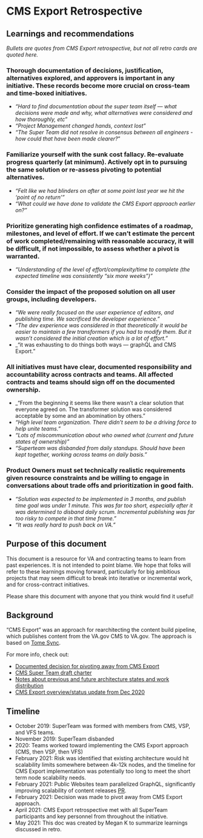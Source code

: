 # CMS Export Retrospective 

## Learnings and recommendations 

_Bullets are quotes from CMS Export retrospective, but not all retro cards are quoted here._

### Thorough documentation of decisions, justification, alternatives explored, and approvers is important in any initiative. These records become more crucial on cross-team and time-boxed initiatives.

* _“Hard to find documentation about the super team itself — what decisions were made and why, what alternatives were considered and how thoroughly, etc”_
* _“Project Management changed hands, context lost”_
* _“The Super Team did not resolve in consensus between all engineers - how could that have been made clearer?_”

### Familiarize yourself with the sunk cost fallacy. Re-evaluate progress quarterly (at minimum). Actively opt in to pursuing the same solution or re-assess pivoting to potential alternatives.

* _“Felt like we had blinders on after at some point last year we hit the ‘point of no return’”_
* _“What could we have done to validate the CMS Export approach earlier on?”_

### Prioritize generating high confidence estimates of a roadmap, milestones, and level of effort. If we can’t estimate the percent of work completed/remaining with reasonable accuracy, it will be difficult, if not impossible, to assess whether a pivot is warranted.

* _“Understanding of the level of effort/complexity/time to complete (the expected timeline was consistently “six more weeks”)”_

### Consider the impact of the proposed solution on all user groups, including developers.

* _“We were really focused on the user experience of editors, and publishing time. We sacrificed the developer experience.”_
* _“The dev experience was considered in that theoretically it would be easier to maintain a few transformers if you had to modify them. But it wasn’t considered the initial creation which is a lot of effort.”_
* _“it was exhausting to do things both ways — graphQL and CMS Export.”

### All initiatives must have clear, documented responsibility and accountability across contracts and teams. All affected contracts and teams should sign off on the documented ownership.

* _“From the beginning it seems like there wasn’t a clear solution that everyone agreed on. The transformer solution was considered acceptable by some and an abomination by others.”
* _“High level team organization. There didn’t seem to be a driving force to help unite teams.”_
* _“Lots of miscommunication about who owned what (current and future states of ownership)”_
* _“Superteam was disbanded from daily standups. Should have been kept together, working across teams on daily basis.”_

### Product Owners must set technically realistic requirements given resource constraints and be willing to engage in conversations about trade offs and prioritization in good faith.

* _“Solution was expected to be implemented in 3 months, and publish time goal was under 1 minute. This was far too short, especially after it was determined to disband daily scrum. Incremental publishing was far too risky to compete in that time frame.”_
* _“It was really hard to push back on VA.”_

## Purpose of this document

This document is a resource for VA and contracting teams to learn from past experiences. It is not intended to point blame. We hope that folks will refer to these learnings moving forward, particularly for big ambitious projects that may seem difficult to break into iterative or incremental work, and for cross-contract initiatives. 

Please share this document with anyone that you think would find it useful!

## Background 

“CMS Export” was an approach for rearchitecting the content build pipeline, which publishes content from the VA.gov CMS to VA.gov. The approach is based on [Tome Sync](https://tome.fyi/docs/sub-modules/). 

For more info, check out: 

* [Documented decision for pivoting away from CMS Export](https://github.com/department-of-veterans-affairs/va.gov-team/issues/20165)
* [CMS Super Team draft charter](https://github.com/department-of-veterans-affairs/va.gov-team/blob/master/products/platform/cms-metalsmith-build/2019-11-superteam-draft-charter.md)
* [Notes about previous and future architecture states and work distribution](https://github.com/department-of-veterans-affairs/va.gov-team/blob/master/products/platform/cms-metalsmith-build/2020-01-drupal-publishing-current-future-states.md) 
* [CMS Export overview/status update from Dec 2020](https://vfs.atlassian.net/l/c/0T4A217E) 

## Timeline 

* October 2019: SuperTeam was formed with members from CMS, VSP, and VFS teams.
* November 2019: SuperTeam disbanded
* 2020: Teams worked toward implementing the CMS Export approach (CMS, then VSP, then VFS)
* February 2021: Risk was identified that existing architecture would hit scalability limits somewhere between 4k-12k nodes, and the timeline for CMS Export implementation was potentially too long to meet the short term node scalability needs.
* February 2021: Public Websites team parallelized GraphQL, significantly improving scalability of content releases [PR](https://github.com/department-of-veterans-affairs/vets-website/pull/15974).
* February 2021: Decision was made to pivot away from CMS Export approach. 
* April 2021: CMS Export retrospective met with all SuperTeam participants and key personnel from throughout the initiative.
* May 2021: This doc was created by Megan K to summarize learnings discussed in retro.
